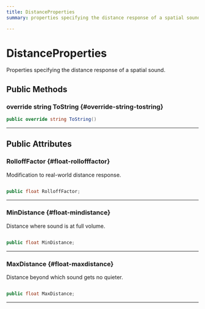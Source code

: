 ```yaml
---
title: DistanceProperties
summary: properties specifying the distance response of a spatial sound. 

---
```


# DistanceProperties




Properties specifying the distance response of a spatial sound.   





## Public Methods

### override string ToString {#override-string-tostring}

```csharp
public override string ToString()
```






-----------

## Public Attributes

### RolloffFactor {#float-rollofffactor}

Modification to real-world distance response. 

```csharp

public float RolloffFactor;

```






-----------

### MinDistance {#float-mindistance}

Distance where sound is at full volume. 

```csharp

public float MinDistance;

```






-----------

### MaxDistance {#float-maxdistance}

Distance beyond which sound gets no quieter. 

```csharp

public float MaxDistance;

```






-----------


